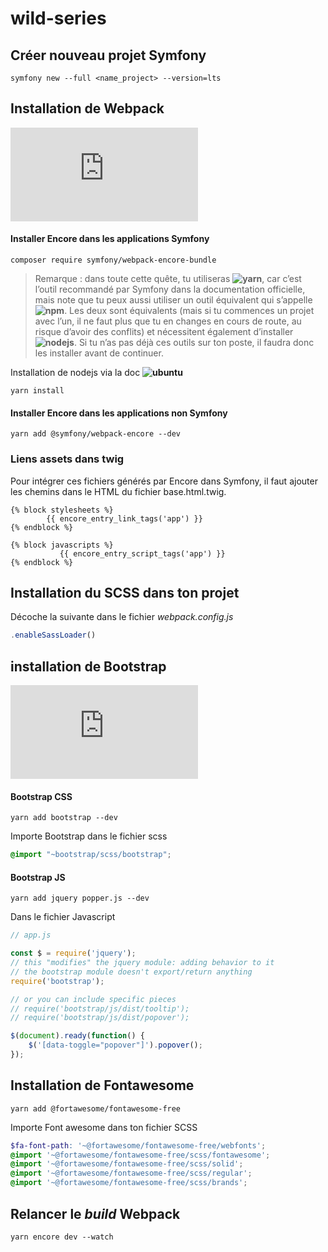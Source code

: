 # wild-series

## Créer nouveau projet Symfony

```terminal
symfony new --full <name_project> --version=lts
```

## Installation de Webpack

![Documentation Webpack/Symfony](https://symfony.com/doc/current/frontend/encore/installation.html)

#### Installer Encore dans les applications Symfony

```terminal
composer require symfony/webpack-encore-bundle
```

>Remarque : dans toute cette quête, tu utiliseras **![yarn](https://classic.yarnpkg.com/en/docs/install/#debian-stable)**, car c’est l’outil recommandé par Symfony dans la documentation officielle, mais note que tu peux aussi utiliser un outil équivalent qui s’appelle **![npm](https://www.npmjs.com/get-npm)**. Les deux sont équivalents (mais si tu commences un projet avec l’un, il ne faut plus que tu en changes en cours de route, au risque d’avoir des conflits) et nécessitent également d’installer **![nodejs](https://nodejs.org/en/)**. Si tu n’as pas déjà ces outils sur ton poste, il faudra donc les installer avant de continuer.

Installation de nodejs via la doc **![ubuntu](https://doc.ubuntu-fr.org/nodejs)**

```terminal
yarn install
```

#### Installer Encore dans les applications non Symfony

```terminal
yarn add @symfony/webpack-encore --dev
```

### Liens assets dans twig

Pour intégrer ces fichiers générés par Encore dans Symfony, il faut ajouter les chemins dans le HTML du fichier base.html.twig.

```twig
{% block stylesheets %}
        {{ encore_entry_link_tags('app') }}
{% endblock %}

{% block javascripts %}
           {{ encore_entry_script_tags('app') }}
{% endblock %}
```

## Installation du SCSS dans ton projet

Décoche la suivante dans le fichier _webpack.config.js_

```javascript
.enableSassLoader()
```

## installation de Bootstrap

![Guide installation Bootstrap (Symfony)](https://symfony.com/doc/current/frontend/encore/bootstrap.html)

#### Bootstrap CSS

```terminal
yarn add bootstrap --dev
```

Importe Bootstrap dans le fichier scss

```SCSS
@import "~bootstrap/scss/bootstrap";
```

#### Bootstrap JS

```terminal
yarn add jquery popper.js --dev
```

Dans le fichier Javascript

```javascript
// app.js

const $ = require('jquery');
// this "modifies" the jquery module: adding behavior to it
// the bootstrap module doesn't export/return anything
require('bootstrap');

// or you can include specific pieces
// require('bootstrap/js/dist/tooltip');
// require('bootstrap/js/dist/popover');

$(document).ready(function() {
    $('[data-toggle="popover"]').popover();
});

```

## Installation de Fontawesome

```terminal
yarn add @fortawesome/fontawesome-free
```

Importe Font awesome dans ton fichier SCSS

```SCSS
$fa-font-path: '~@fortawesome/fontawesome-free/webfonts';
@import '~@fortawesome/fontawesome-free/scss/fontawesome';
@import '~@fortawesome/fontawesome-free/scss/solid';
@import '~@fortawesome/fontawesome-free/scss/regular';
@import '~@fortawesome/fontawesome-free/scss/brands';
```

## Relancer le _build_ Webpack

```terminal
yarn encore dev --watch
```
